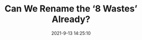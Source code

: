 ---
"title": "Can We Rename the ‘8 Wastes’ Already?"
"date": "2021-9-13 14:25:10"
"feed_name": "INDUSTRYWEEK"
"feed_website": "https://www.industryweek.com/"
"feed_rss": "https://www.industryweek.com/__rss/website-scheduled-content.xml?input=%7B%22sectionAlias%22%3A%22home%22%7D"
"link": "https://www.industryweek.com/operations/continuous-improvement/article/21175133/can-we-rename-the-8-wastes-already"
"file": "_posts/2021-9-13-14-25-10_INDUSTRYWEEK_064f77c9805d8472dd95313faca4a388d3a5701c.md"
"accident": "0"
"drilling": "0"
---
